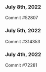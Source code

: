 ### July 8th, 2022

Commit #52807

### July 5th, 2022

Commit #314353


### July 4th, 2022

Commit #72281
